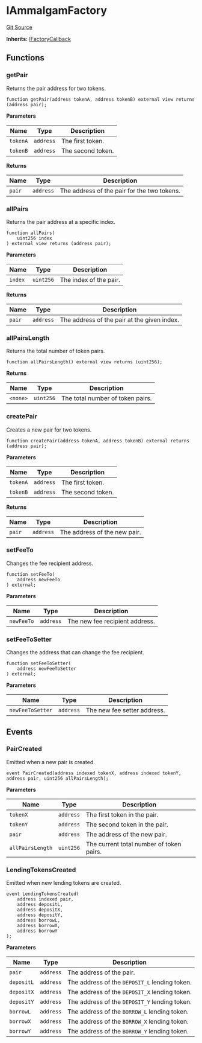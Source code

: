 # IAmmalgamFactory
[Git Source](https://github.com/Ammalgam-Protocol/core-v1/blob/975f0ea3593c2ebbbad06ad90ec03f0a7b68c3e0/contracts/interfaces/factories/IAmmalgamFactory.sol)

**Inherits:**
[IFactoryCallback](/docs/developer-guide/contracts/interfaces/factories/IFactoryCallback.sol/interface.IFactoryCallback.md)


## Functions
### getPair

Returns the pair address for two tokens.


```solidity
function getPair(address tokenA, address tokenB) external view returns (address pair);
```
**Parameters**

|Name|Type|Description|
|----|----|-----------|
|`tokenA`|`address`|The first token.|
|`tokenB`|`address`|The second token.|

**Returns**

|Name|Type|Description|
|----|----|-----------|
|`pair`|`address`|The address of the pair for the two tokens.|


### allPairs

Returns the pair address at a specific index.


```solidity
function allPairs(
    uint256 index
) external view returns (address pair);
```
**Parameters**

|Name|Type|Description|
|----|----|-----------|
|`index`|`uint256`|The index of the pair.|

**Returns**

|Name|Type|Description|
|----|----|-----------|
|`pair`|`address`|The address of the pair at the given index.|


### allPairsLength

Returns the total number of token pairs.


```solidity
function allPairsLength() external view returns (uint256);
```
**Returns**

|Name|Type|Description|
|----|----|-----------|
|`<none>`|`uint256`|The total number of token pairs.|


### createPair

Creates a new pair for two tokens.


```solidity
function createPair(address tokenA, address tokenB) external returns (address pair);
```
**Parameters**

|Name|Type|Description|
|----|----|-----------|
|`tokenA`|`address`|The first token.|
|`tokenB`|`address`|The second token.|

**Returns**

|Name|Type|Description|
|----|----|-----------|
|`pair`|`address`|The address of the new pair.|


### setFeeTo

Changes the fee recipient address.


```solidity
function setFeeTo(
    address newFeeTo
) external;
```
**Parameters**

|Name|Type|Description|
|----|----|-----------|
|`newFeeTo`|`address`|The new fee recipient address.|


### setFeeToSetter

Changes the address that can change the fee recipient.


```solidity
function setFeeToSetter(
    address newFeeToSetter
) external;
```
**Parameters**

|Name|Type|Description|
|----|----|-----------|
|`newFeeToSetter`|`address`|The new fee setter address.|


## Events
### PairCreated
Emitted when a new pair is created.


```solidity
event PairCreated(address indexed tokenX, address indexed tokenY, address pair, uint256 allPairsLength);
```

**Parameters**

|Name|Type|Description|
|----|----|-----------|
|`tokenX`|`address`|The first token in the pair.|
|`tokenY`|`address`|The second token in the pair.|
|`pair`|`address`|The address of the new pair.|
|`allPairsLength`|`uint256`|The current total number of token pairs.|

### LendingTokensCreated
Emitted when new lending tokens are created.


```solidity
event LendingTokensCreated(
    address indexed pair,
    address depositL,
    address depositX,
    address depositY,
    address borrowL,
    address borrowX,
    address borrowY
);
```

**Parameters**

|Name|Type|Description|
|----|----|-----------|
|`pair`|`address`|The address of the pair.|
|`depositL`|`address`|The address of the `DEPOSIT_L` lending token.|
|`depositX`|`address`|The address of the `DEPOSIT_X` lending token.|
|`depositY`|`address`|The address of the `DEPOSIT_Y` lending token.|
|`borrowL`|`address`|The address of the `BORROW_L` lending token.|
|`borrowX`|`address`|The address of the `BORROW_X` lending token.|
|`borrowY`|`address`|The address of the `BORROW_Y` lending token.|

